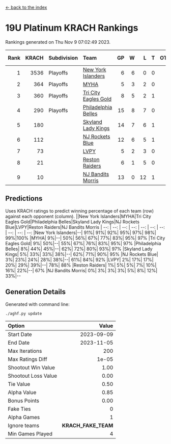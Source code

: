 [<- back to the index](readme.md)
# 19U Platinum KRACH Rankings
Rankings generated on Thu Nov  9 07:02:49 2023.

Rank|KRACH|Subdivision|Team|GP|W|L|T|OTW|OTL|SoS|Exp Wins|Win Diff
---:|---:|:---|:---|---:|---:|---:|---:|---:|---:|---:|---:|---:
1|3536|Playoffs|[New York Islanders](https://gamesheetstats.com/seasons/3663/teams/140861/schedule)|6|6|0|0|0|0|79|6.8|-0.0
2|364|Playoffs|[MYHA](https://gamesheetstats.com/seasons/3663/teams/140863/schedule)|5|3|2|0|0|0|226|3.9|0.0
3|360|Playoffs|[Tri City Eagles Gold](https://gamesheetstats.com/seasons/3663/teams/140869/schedule)|8|5|2|1|0|0|172|6.4|0.0
4|290|Playoffs|[Philadelphia Belles](https://gamesheetstats.com/seasons/3663/teams/140864/schedule)|15|8|7|0|0|0|659|8.9|0.0
5|180||[Skyland Lady Kings](https://gamesheetstats.com/seasons/3663/teams/140865/schedule)|14|7|6|1|0|0|462|8.4|0.0
6|112||[NJ Rockets Blue](https://gamesheetstats.com/seasons/3663/teams/140867/schedule)|12|6|5|1|0|0|880|7.4|0.0
7|73||[LVPY](https://gamesheetstats.com/seasons/3663/teams/140860/schedule)|5|2|3|0|0|0|132|2.9|0.0
8|21||[Reston Raiders](https://gamesheetstats.com/seasons/3663/teams/140868/schedule)|6|1|5|0|0|0|119|1.9|0.0
9|10||[NJ Bandits Morris](https://gamesheetstats.com/seasons/3663/teams/140866/schedule)|13|0|12|1|0|0|634|1.4|0.0

## Predictions
Uses KRACH ratings to predict winning percentage of each team (row) against each opponent (column).
||New York Islanders|MYHA|Tri City Eagles Gold|Philadelphia Belles|Skyland Lady Kings|NJ Rockets Blue|LVPY|Reston Raiders|NJ Bandits Morris
| --: | --: | --: | --: | --: | --: | --: | --: | --: | --: 
|New York Islanders|--| 91%| 91%| 92%| 95%| 97%| 98%| 99%|100%
|MYHA|  9%|--| 50%| 56%| 67%| 77%| 83%| 95%| 97%
|Tri City Eagles Gold|  9%| 50%|--| 55%| 67%| 76%| 83%| 95%| 97%
|Philadelphia Belles|  8%| 44%| 45%|--| 62%| 72%| 80%| 93%| 97%
|Skyland Lady Kings|  5%| 33%| 33%| 38%|--| 62%| 71%| 90%| 95%
|NJ Rockets Blue|  3%| 23%| 24%| 28%| 38%|--| 61%| 84%| 92%
|LVPY|  2%| 17%| 17%| 20%| 29%| 39%|--| 78%| 88%
|Reston Raiders|  1%|  5%|  5%|  7%| 10%| 16%| 22%|--| 67%
|NJ Bandits Morris|  0%|  3%|  3%|  3%|  5%|  8%| 12%| 33%|--

## Generation Details

Generated with command line:
```
./aghf.py update
```

| Option | Value |
| :----- | ----: |
| Start Date | 2023-09-09 |
| End Date | 2023-11-05 |
| Max Iterations | 200 |
| Max Ratings Diff | 1e-05 |
| Shootout Win Value | 1.00 |
| Shootout Loss Value | 0.00 |
| Tie Value | 0.50 |
| Alpha Value | 0.85 |
| Bonus Points | 0.00 |
| Fake Ties | 0 |
| Alpha Games | 1 |
| Ignore teams | __KRACH_FAKE_TEAM__ |
| Min Games Played | 4 |

